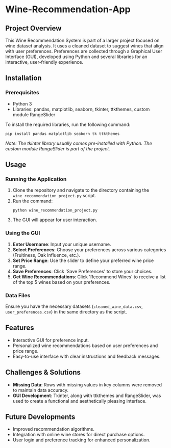 # Wine-Recommendation-App

## Project Overview
This Wine Recommendation System is part of a larger project focused on wine dataset analysis. It uses a cleaned dataset to suggest wines that align with user preferences. Preferences are collected through a Graphical User Interface (GUI), developed using Python and several libraries for an interactive, user-friendly experience.

## Installation
### Prerequisites
- Python 3
- Libraries: pandas, matplotlib, seaborn, tkinter, ttkthemes, custom module RangeSlider

To install the required libraries, run the following command:
```
pip install pandas matplotlib seaborn tk ttkthemes
```
*Note: The tkinter library usually comes pre-installed with Python. The custom module RangeSlider is part of the project.*

## Usage
### Running the Application
1. Clone the repository and navigate to the directory containing the `wine_recommendation_project.py` script.
2. Run the command:
   ```
   python wine_recommendation_project.py
   ```
3. The GUI will appear for user interaction.

### Using the GUI
1. **Enter Username**: Input your unique username.
2. **Select Preferences**: Choose your preferences across various categories (Fruitiness, Oak Influence, etc.).
3. **Set Price Range**: Use the slider to define your preferred wine price range.
4. **Save Preferences**: Click 'Save Preferences' to store your choices.
5. **Get Wine Recommendations**: Click 'Recommend Wines' to receive a list of the top 5 wines based on your preferences.

### Data Files
Ensure you have the necessary datasets (`cleaned_wine_data.csv`, `user_preferences.csv`) in the same directory as the script.

## Features
- Interactive GUI for preference input.
- Personalized wine recommendations based on user preferences and price range.
- Easy-to-use interface with clear instructions and feedback messages.

## Challenges & Solutions
- **Missing Data**: Rows with missing values in key columns were removed to maintain data accuracy.
- **GUI Development**: Tkinter, along with ttkthemes and RangeSlider, was used to create a functional and aesthetically pleasing interface.

## Future Developments
- Improved recommendation algorithms.
- Integration with online wine stores for direct purchase options.
- User login and preference tracking for enhanced personalization.

